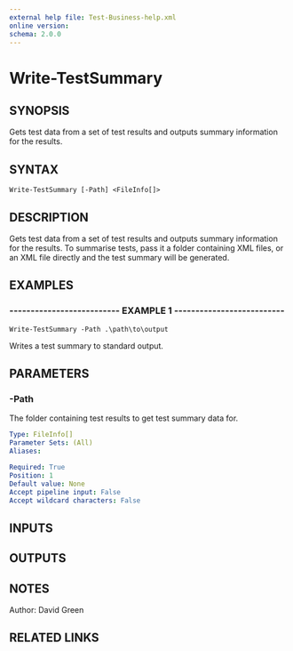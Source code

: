 ```yaml
---
external help file: Test-Business-help.xml
online version: 
schema: 2.0.0
---
```


# Write-TestSummary

## SYNOPSIS
Gets test data from a set of test results and outputs summary information for the results.

## SYNTAX

```
Write-TestSummary [-Path] <FileInfo[]>
```

## DESCRIPTION
Gets test data from a set of test results and outputs summary information for the results.
To summarise tests, pass it a folder containing XML files, or an XML file directly and the test summary will be generated.

## EXAMPLES

### -------------------------- EXAMPLE 1 --------------------------
```
Write-TestSummary -Path .\path\to\output
```

Writes a test summary to standard output.

## PARAMETERS

### -Path
The folder containing test results to get test summary data for.

```yaml
Type: FileInfo[]
Parameter Sets: (All)
Aliases: 

Required: True
Position: 1
Default value: None
Accept pipeline input: False
Accept wildcard characters: False
```

## INPUTS

## OUTPUTS

## NOTES
Author: David Green

## RELATED LINKS

